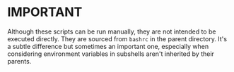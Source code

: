 # IMPORTANT

Although these scripts can be run manually, they are not intended to be 
executed directly.  They are sourced from `bashrc` in the parent directory.
It's a subtle difference but sometimes an important one, especially when 
considering environment variables in subshells aren't inherited by their
parents.
